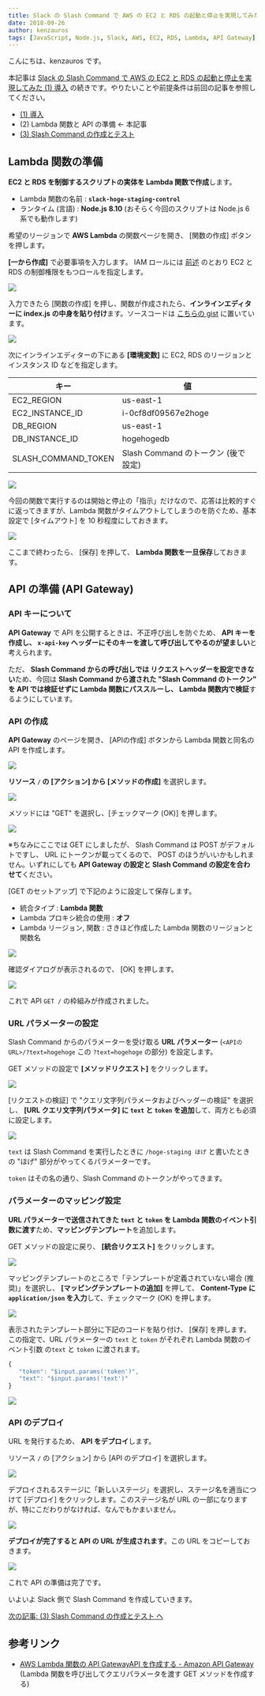 ```yaml
---
title: Slack の Slash Command で AWS の EC2 と RDS の起動と停止を実現してみた (2) Lambda 関数と API の準備
date: 2018-09-26
author: kenzauros
tags: [JavaScript, Node.js, Slack, AWS, EC2, RDS, Lambda, API Gateway]
---
```


こんにちは、kenzauros です。

本記事は [Slack の Slash Command で AWS の EC2 と RDS の起動と停止を実現してみた (1) 導入](/aws-ec2-rds-instance-control-via-slack-slash-command-1) の続きです。やりたいことや前提条件は前回の記事を参照してください。

- [(1) 導入](/aws-ec2-rds-instance-control-via-slack-slash-command-1)
- (2) Lambda 関数と API の準備 ← 本記事
- [(3) Slash Command の作成とテスト](/aws-ec2-rds-instance-control-via-slack-slash-command-3)

## Lambda 関数の準備

**EC2 と RDS を制御するスクリプトの実体を Lambda 関数で作成**します。

- Lambda 関数の名前 : **`slack-hoge-staging-control`**
- ランタイム (言語) : **Node.js 8.10** (おそらく今回のスクリプトは Node.js 6 系でも動作します)

希望のリージョンで **AWS Lambda** の関数ページを開き、 [関数の作成] ボタンを押します。

**[一から作成]** で必要事項を入力します。 IAM ロールには [前述](/aws-ec2-rds-instance-control-via-slack-slash-command-1) のとおり EC2 と RDS の制御権限をもつロールを指定します。

![](images/aws-ec2-rds-instance-control-via-slack-slash-command-2-1.png)

入力できたら [関数の作成] を押し、関数が作成されたら、**インラインエディターに index.js の中身を貼り付け**ます。ソースコードは [こちらの gist](https://gist.github.com/kenzauros/965feb6f5a7fe9dd4ba2246a1628a8b3) に置いています。

![](images/aws-ec2-rds-instance-control-via-slack-slash-command-2-2.png)

次にインラインエディターの下にある **[環境変数]** に EC2, RDS のリージョンとインスタンス ID などを指定します。

キー| 値
-- | --
EC2_REGION | us-east-1
EC2_INSTANCE_ID | i-0cf8df09567e2hoge
DB_REGION | us-east-1
DB_INSTANCE_ID | hogehogedb
SLASH_COMMAND_TOKEN | Slash Command のトークン (後で設定)

![](images/aws-ec2-rds-instance-control-via-slack-slash-command-2-3.png)

今回の関数で実行するのは開始と停止の「指示」だけなので、応答は比較的すぐに返ってきますが、Lambda 関数がタイムアウトしてしまうのを防ぐため、基本設定で [タイムアウト] を 10 秒程度にしておきます。

![](images/aws-ec2-rds-instance-control-via-slack-slash-command-2-4.png)

ここまで終わったら、 [保存] を押して、 **Lambda 関数を一旦保存**しておきます。


## API の準備 (API Gateway)

### API キーについて

**API Gateway** で API を公開するときは、不正呼び出しを防ぐため、 **API キーを作成し、 `x-api-key` ヘッダーにそのキーを渡して呼び出してやるのが望ましい**と考えられます。

ただ、 **Slash Command からの呼び出しでは リクエストヘッダーを設定できない**ため、今回は **Slash Command から渡された "Slash Command のトークン" を API では検証せずに Lambda 関数にパススルーし、 Lambda 関数内で検証**するようにしています。

### API の作成

**API Gateway** のページを開き、 [APIの作成] ボタンから Lambda 関数と同名の API を作成します。

![](images/aws-ec2-rds-instance-control-via-slack-slash-command-2-5.png)

**リソース `/` の [アクション] から [メソッドの作成]** を選択します。

![](images/aws-ec2-rds-instance-control-via-slack-slash-command-2-6.png)

メソッドには "GET" を選択し、[チェックマーク (OK)] を押します。

![](images/aws-ec2-rds-instance-control-via-slack-slash-command-2-7.png)

※ちなみにここでは GET にしましたが、 Slash Command は POST がデフォルトですし、 URL にトークンが載ってくるので、 POST のほうがいいかもしれません。いずれにしても **API Gateway の設定と Slash Command の設定を合わせて**ください。

[GET のセットアップ] で下記のように設定して保存します。

- 統合タイプ : **Lambda 関数**
- Lambda プロキシ統合の使用 : **オフ**
- Lambda リージョン, 関数 : さきほど作成した Lambda 関数のリージョンと関数名

![](images/aws-ec2-rds-instance-control-via-slack-slash-command-2-8.png)

確認ダイアログが表示されるので、 [OK] を押します。

![](images/aws-ec2-rds-instance-control-via-slack-slash-command-2-9.png)

これで API `GET /` の枠組みが作成されました。

### URL パラメーターの設定

Slash Command からのパラメーターを受け取る **URL パラメーター** (`<APIのURL>/?text=hogehoge` この `?text=hogehoge` の部分) を設定します。

GET メソッドの設定で **[メソッドリクエスト]** をクリックします。

![](images/aws-ec2-rds-instance-control-via-slack-slash-command-2-10.png)

[リクエストの検証] で "クエリ文字列パラメータおよびヘッダーの検証" を選択し、 **[URL クエリ文字列パラメータ] に `text` と `token` を追加**して、両方とも必須に設定します。

![](images/aws-ec2-rds-instance-control-via-slack-slash-command-2-11.png)

`text` は Slash Command を実行したときに `/hoge-staging ほげ` と書いたときの "ほげ" 部分がやってくるパラメーターです。

`token` はその名の通り、Slash Command のトークンがやってきます。

### パラメーターのマッピング設定

**URL パラメーターで送信されてきた `text` と `token` を Lambda 関数のイベント引数に渡す**ため、**マッピングテンプレート**を追加します。

GET メソッドの設定に戻り、 **[統合リクエスト]** をクリックします。

![](images/aws-ec2-rds-instance-control-via-slack-slash-command-2-12.png)

マッピングテンプレートのところで「テンプレートが定義されていない場合 (推奨)」を選択し、 **[マッピングテンプレートの追加]** を押して、 **Content-Type に `application/json` を入力**して、チェックマーク (OK) を押します。

![](images/aws-ec2-rds-instance-control-via-slack-slash-command-2-13.png)

表示されたテンプレート部分に下記のコードを貼り付け、 [保存] を押します。この指定で、URL パラメーターの `text` と `token` がそれぞれ Lambda 関数のイベント引数 の`text` と `token` に渡されます。

```js
{
   "token": "$input.params('token')",
   "text": "$input.params('text')"
}
```

![](images/aws-ec2-rds-instance-control-via-slack-slash-command-2-14.png)

### API のデプロイ

URL を発行するため、 **API をデプロイ**します。

リソース `/` の [アクション] から [API のデプロイ] を選択します。

![](images/aws-ec2-rds-instance-control-via-slack-slash-command-2-15.png)

デプロイされるステージに「新しいステージ」を選択し、ステージ名を適当につけて [デプロイ] をクリックします。このステージ名が URL の一部になりますが、特にこだわりがなければ、なんでもかまいません。

![](images/aws-ec2-rds-instance-control-via-slack-slash-command-2-16.png)

**デプロイが完了すると API の URL が生成されます**。この URL をコピーしておきます。

![](images/aws-ec2-rds-instance-control-via-slack-slash-command-2-17.png)

これで API の準備は完了です。

いよいよ Slack 側で Slash Command を作成していきます。

[次の記事: (3) Slash Command の作成とテスト へ](/aws-ec2-rds-instance-control-via-slack-slash-command-3/)

## 参考リンク

- [AWS Lambda 関数の API GatewayAPI を作成する - Amazon API Gateway](https://docs.aws.amazon.com/ja_jp/apigateway/latest/developerguide/integrating-api-with-aws-services-lambda.html#api-as-lambda-proxy-expose-get-method-with-query-strings-to-call-lambda-function)
  (Lambda 関数を呼び出してクエリパラメータを渡す GET メソッドを作成する)
